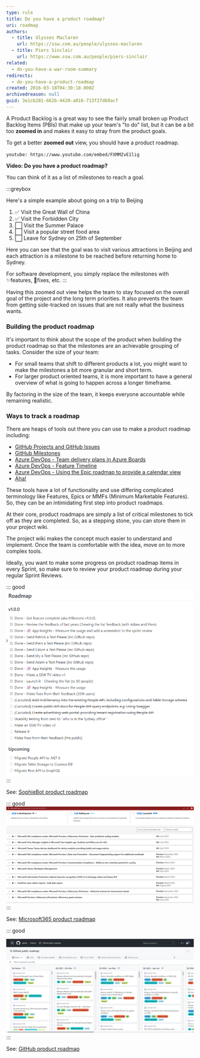 ```yaml
---
type: rule
title: Do you have a product roadmap?
uri: roadmap
authors:
  - title: Ulysses Maclaren
    url: https://ssw.com.au/people/ulysses-maclaren
  - title: Piers Sinclair
    url: https://www.ssw.com.au/people/piers-sinclair
related:
  - do-you-have-a-war-room-summary
redirects:
  - do-you-have-a-product-roadmap
created: 2016-03-18T04:30:18.000Z
archivedreason: null
guid: 3e1cb281-662b-4420-a016-713f27d69acf
---
```


A Product Backlog is a great way to see the fairly small broken up Product Backlog Items (PBIs) that make up your team's "to do" list, but it can be a bit too **zoomed in** and makes it easy to stray from the product goals.

To get a better **zoomed out** view, you should have a product roadmap. 

<!--endintro-->

`youtube: https://www.youtube.com/embed/FXMMZvE1lig`

**Video: Do you have a product roadmap?**

You can think of it as a list of milestones to reach a goal.

:::greybox

Here's a simple example about going on a trip to Beijing

1. ✅ Visit the Great Wall of China
2. ✅ Visit the Forbidden City
3. ⬜ Visit the Summer Palace
4. ⬜ Visit a popular street food area
5. ⬜ Leave for Sydney on 25th of September

Here you can see that the goal was to visit various attractions in Beijing and each attraction is a milestone to be reached before returning home to Sydney.

For software development, you simply replace the milestones with ✨features, 🐛fixes, etc.
:::

Having this zoomed out view helps the team to stay focused on the overall goal of the project and the long term priorities. It also prevents the team from getting side-tracked on issues that are not really what the business wants.

### Building the product roadmap

It's important to think about the scope of the product when building the product roadmap so that the milestones are an achievable grouping of tasks. Consider the size of your team: 

* For small teams that shift to different products a lot, you might want to make the milestones a bit more granular and short term. 
* For larger product oriented teams, it is more important to have a general overview of what is going to happen across a longer timeframe.

By factoring in the size of the team, it keeps everyone accountable while remaining realistic.

### Ways to track a roadmap

There are heaps of tools out there you can use to make a product roadmap including:

* [GitHub Projects and GitHub Issues](https://docs.github.com/en/issues/planning-and-tracking-with-projects/creating-projects/creating-a-project)
* [GitHub Milestones](https://docs.github.com/en/issues/using-labels-and-milestones-to-track-work/about-milestones)
* [Azure DevOps - Team delivery plans in Azure Boards](https://docs.microsoft.com/en-us/azure/devops/boards/plans/review-team-plans?view=azure-devops)
* [Azure DevOps - Feature Timeline](https://docs.microsoft.com/en-us/azure/devops/boards/extensions/feature-timeline?view=azure-devops)
* [Azure DevOps - Using the Epic roadmap to provide a calendar view](https://docs.microsoft.com/en-us/azure/devops/boards/extensions/epic-roadmap?view=azure-devops)
* [Aha!](https://www.aha.io/roadmapping/guide/product-roadmap/roadmap-examples)

These tools have a lot of functionality and use differing complicated terminology like Features, Epics or MMFs (Minimum Marketable Features). So, they can be an intimidating first step into product roadmaps.

At their core, product roadmaps are simply a list of critical milestones to tick off as they are completed. So, as a stepping stone, you can store them in your project wiki. 

The project wiki makes the concept much easier to understand and implement. Once the team is comfortable with the idea, move on to more complex tools.

Ideally, you want to make some progress on product roadmap items in every Sprint, so make sure to review your product roadmap during your regular Sprint Reviews.

::: good
![Figure: Good example - A small team might have something like the SophieBot product roadmap](sophiebotroadmap.png)
:::

See: [SophieBot product roadmap](https://github.com/SSWConsulting/SSW.SophieBot/wiki#roadmap)

::: good
![Figure: Good example - A large team might have something like the Microsoft365 product roadmap](microsoft365roadmap.png)
:::

See: [Microsoft365 product roadmap](https://www.microsoft.com/en-us/microsoft-365/roadmap)

::: good

![Figure: Good example - GitHub maintains their product roadmap using GitHub Projects and GitHub Issues](githubroadmap.png)
:::

See: [GitHub product roadmap](https://github.com/orgs/github/projects/4247/views/1)